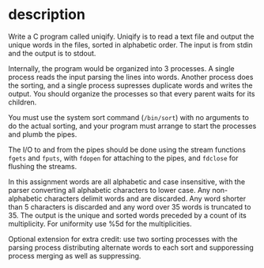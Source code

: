 # description

Write a C program called uniqify. Uniqify is to read a text file and output the unique words in the files, sorted in alphabetic order. 
The input is from stdin and the output is to stdout.

Internally, the program would be organized into 3 processes. A single process reads the input parsing the lines into words. 
Another process does the sorting, and a single process supresses duplicate words and writes the output. 
You should organize the processes so that every parent waits for its children. 

You must use the system sort command (`/bin/sort`) with no arguments to do the actual sorting, 
and your program must arrange to start the processes and plumb the pipes. 

The I/O to and from the pipes should be done using the stream functions `fgets` and `fputs`, with `fdopen` for attaching to the pipes, 
and `fdclose` for flushing the streams. 

In this assignment words are all alphabetic and case insensitive, with the parser converting all alphabetic characters to lower case. Any non-alphabetic characters delimit words and are discarded. Any word shorter than 5 characters is discarded and any word over 35 words is truncated to 35. The output is the unique and sorted words preceded by a count of its multiplicity. For uniformity use %5d for the multiplicities. 

Optional extension for extra credit: use two sorting processes with the parsing process distributing alternate words to each sort and supporessing process merging as well as suppressing. 
